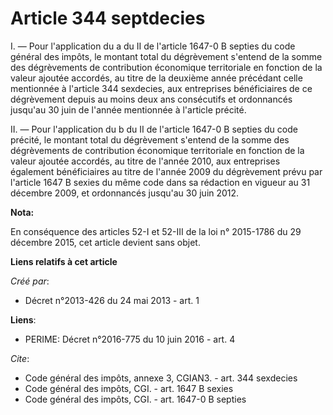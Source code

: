 # Article 344 septdecies

I. ― Pour l'application du a du II de l'article 1647-0 B septies du code général des impôts, le montant total du dégrèvement
s'entend de la somme des dégrèvements de contribution économique territoriale en fonction de la valeur ajoutée accordés, au
titre de la deuxième année précédant celle mentionnée à l'article 344 sexdecies, aux entreprises bénéficiaires de ce
dégrèvement depuis au moins deux ans consécutifs et ordonnancés jusqu'au 30 juin de l'année mentionnée à l'article précité. 

II. ― Pour l'application du b du II de l'article 1647-0 B septies du code précité, le montant total du dégrèvement s'entend
de la somme des dégrèvements de contribution économique territoriale en fonction de la valeur ajoutée accordés, au titre de
l'année 2010, aux entreprises également bénéficiaires au titre de l'année 2009 du dégrèvement prévu par l'article 1647 B
sexies du même code dans sa rédaction en vigueur au 31 décembre 2009, et ordonnancés jusqu'au 30 juin 2012.

**Nota:**

En conséquence des articles 52-I et 52-III de la loi n° 2015-1786 du 29 décembre 2015, cet article devient sans objet.

**Liens relatifs à cet article**

_Créé par_:

  - Décret n°2013-426 du 24 mai 2013 - art. 1

**Liens**:

  - PERIME: Décret n°2016-775 du 10 juin 2016 - art. 4

_Cite_:

  - Code général des impôts, annexe 3, CGIAN3. - art. 344 sexdecies
  - Code général des impôts, CGI. - art. 1647 B sexies
  - Code général des impôts, CGI. - art. 1647-0 B septies
